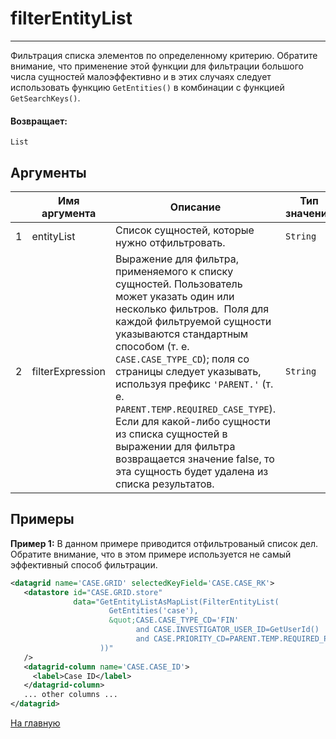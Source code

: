 # filterEntityList

---

Фильтрация списка элементов по определенному критерию.
Обратите внимание, что применение этой функции для фильтрации большого числа сущностей малоэффективно и в этих случаях
следует использовать функцию `GetEntities()` в комбинации с функцией `GetSearchKeys()`.

#### Возвращает:

`List`

## Аргументы

|  | Имя аргумента | Описание | Тип значения |
| --- | --- | --- | --- |
| 1 | entityList | Список сущностей, которые нужно отфильтровать. | `String` |
| 2 | filterExpression | Выражение для фильтра, применяемого к списку сущностей. Пользователь может указать один или несколько фильтров.  Поля для каждой фильтруемой сущности указываются стандартным способом (т. е. `CASE.CASE_TYPE_CD`); поля со страницы следует указывать, используя префикс `'PARENT.'` (т. е. `PARENT.TEMP.REQUIRED_CASE_TYPE`). Если для какой-либо сущности из списка сущностей в выражении для фильтра возвращается значение false, то эта сущность будет удалена из списка результатов. | `String` |

## Примеры

**Пример 1:** В данном примере приводится отфильтрованый список дел. Обратите внимание, что в этом примере используется не самый эффективный способ фильтрации.
```xml
<datagrid name='CASE.GRID' selectedKeyField='CASE.CASE_RK'>
   <datastore id="CASE.GRID.store"
              data="GetEntityListAsMapList(FilterEntityList(
                      GetEntities('case'),
                      &quot;CASE.CASE_TYPE_CD='FIN'
                            and CASE.INVESTIGATOR_USER_ID=GetUserId()
                            and CASE.PRIORITY_CD=PARENT.TEMP.REQUIRED_PRIORITY&quot;
                    ))"
   />
   <datagrid-column name='CASE.CASE_ID'>
     <label>Case ID</label>
   </datagrid-column>
   ... other columns ...
</datagrid>
```



[На главную](./ecmfunctions/)
